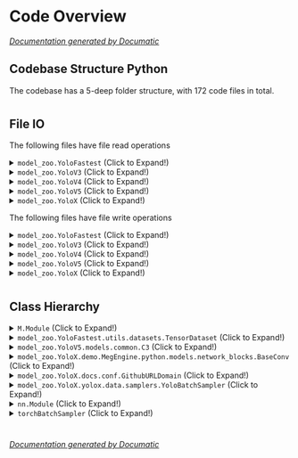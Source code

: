 # Code Overview

[_Documentation generated by Documatic_](https://www.documatic.com)

<!---Documatic-section-Codebase Structure Python-start--->
## Codebase Structure Python

The codebase has a 5-deep folder structure,
                with 172 code files in total.

# #
<!---Documatic-section-Codebase Structure Python-end--->

<!---Documatic-section-File IO-start--->
## File IO

<!---Documatic-block-file_io-start--->
The following files have file read operations

<!---Documatic-block-model_zoo.YoloFastest-start--->
<details>
	<summary><code>model_zoo.YoloFastest</code> (Click to Expand!)</summary>

* model_zoo.YoloFastest.alg
* model_zoo.YoloFastest.genanchors
* model_zoo.YoloFastest.test
* model_zoo.YoloFastest.utils.datasets
* model_zoo.YoloFastest.utils.utils
</details>
<!---Documatic-block-model_zoo.YoloFastest-end--->

<!---Documatic-block-model_zoo.YoloV3-start--->
<details>
	<summary><code>model_zoo.YoloV3</code> (Click to Expand!)</summary>

* model_zoo.YoloV3.pytorchyolo.detect
* model_zoo.YoloV3.pytorchyolo.models
* model_zoo.YoloV3.pytorchyolo.utils.datasets
* model_zoo.YoloV3.pytorchyolo.utils.parse_config
* model_zoo.YoloV3.pytorchyolo.utils.utils
</details>
<!---Documatic-block-model_zoo.YoloV3-end--->

<!---Documatic-block-model_zoo.YoloV4-start--->
<details>
	<summary><code>model_zoo.YoloV4</code> (Click to Expand!)</summary>

* model_zoo.YoloV4.dataset
* model_zoo.YoloV4.evaluate_on_coco: data/dog.jpg
* model_zoo.YoloV4.tool.coco_annotation
* model_zoo.YoloV4.tool.config
* model_zoo.YoloV4.tool.darknet2pytorch
* model_zoo.YoloV4.tool.tv_reference.coco_eval
* model_zoo.YoloV4.tool.tv_reference.group_by_aspect_ratio
* model_zoo.YoloV4.tool.utils
</details>
<!---Documatic-block-model_zoo.YoloV4-end--->

<!---Documatic-block-model_zoo.YoloV5-start--->
<details>
	<summary><code>model_zoo.YoloV5</code> (Click to Expand!)</summary>

* model_zoo.YoloV5.hubconf: data/images/bus.jpg
* model_zoo.YoloV5.models.common
* model_zoo.YoloV5.models.yolo
* model_zoo.YoloV5.utils.autoanchor
* model_zoo.YoloV5.utils.aws.resume
* model_zoo.YoloV5.utils.datasets
* model_zoo.YoloV5.utils.downloads
* model_zoo.YoloV5.utils.flask_rest_api.example_request
* model_zoo.YoloV5.utils.flask_rest_api.restapi
* model_zoo.YoloV5.utils.general
* model_zoo.YoloV5.utils.google_utils
* model_zoo.YoloV5.utils.loggers.wandb.wandb_utils
* model_zoo.YoloV5.utils.plots: targets.txt, val.txt
* model_zoo.YoloV5.utils.wandb_logging.log_dataset
* model_zoo.YoloV5.utils.wandb_logging.wandb_utils
</details>
<!---Documatic-block-model_zoo.YoloV5-end--->

<!---Documatic-block-model_zoo.YoloX-start--->
<details>
	<summary><code>model_zoo.YoloX</code> (Click to Expand!)</summary>

* model_zoo.YoloX.setup: README.md, yolox/__init__.py
* model_zoo.YoloX.yolox.data.datasets.voc
* model_zoo.YoloX.yolox.evaluators.voc_eval
* model_zoo.YoloX.yolox.models.yolo_fpn
</details>
<!---Documatic-block-model_zoo.YoloX-end--->

The following files have file write operations

<!---Documatic-block-model_zoo.YoloFastest-start--->
<details>
	<summary><code>model_zoo.YoloFastest</code> (Click to Expand!)</summary>

* model_zoo.YoloFastest.genanchors
</details>
<!---Documatic-block-model_zoo.YoloFastest-end--->

<!---Documatic-block-model_zoo.YoloV3-start--->
<details>
	<summary><code>model_zoo.YoloV3</code> (Click to Expand!)</summary>

* model_zoo.YoloV3.pytorchyolo.models
</details>
<!---Documatic-block-model_zoo.YoloV3-end--->

<!---Documatic-block-model_zoo.YoloV4-start--->
<details>
	<summary><code>model_zoo.YoloV4</code> (Click to Expand!)</summary>

* model_zoo.YoloV4.evaluate_on_coco: temp.json
* model_zoo.YoloV4.tool.coco_annotation
</details>
<!---Documatic-block-model_zoo.YoloV4-end--->

<!---Documatic-block-model_zoo.YoloV5-start--->
<details>
	<summary><code>model_zoo.YoloV5</code> (Click to Expand!)</summary>

* model_zoo.YoloV5.utils.datasets
* model_zoo.YoloV5.utils.general
* model_zoo.YoloV5.utils.loggers.__init__
* model_zoo.YoloV5.utils.loggers.wandb.wandb_utils
* model_zoo.YoloV5.utils.wandb_logging.wandb_utils
</details>
<!---Documatic-block-model_zoo.YoloV5-end--->

<!---Documatic-block-model_zoo.YoloX-start--->
<details>
	<summary><code>model_zoo.YoloX</code> (Click to Expand!)</summary>

* model_zoo.YoloX.tools.trt
* model_zoo.YoloX.yolox.data.datasets.voc
* model_zoo.YoloX.yolox.evaluators.coco_evaluator: ./yolox_testdev_2017.json
* model_zoo.YoloX.yolox.evaluators.voc_eval
</details>
<!---Documatic-block-model_zoo.YoloX-end--->
<!---Documatic-block-file_io-end--->

# #
<!---Documatic-section-File IO-end--->

<!---Documatic-section-Class Hierarchy-start--->
## Class Hierarchy

<!---Documatic-block-M.Module-start--->
<details>
	<summary><code>M.Module</code> (Click to Expand!)</summary>

* model_zoo.YoloX.demo.MegEngine.python.models.network_blocks.BaseConv
</details>
<!---Documatic-block-M.Module-end--->

<!---Documatic-block-model_zoo.YoloFastest.utils.datasets.TensorDataset-start--->
<details>
	<summary><code>model_zoo.YoloFastest.utils.datasets.TensorDataset</code> (Click to Expand!)</summary>

* model_zoo.YoloV3.pytorchyolo.utils.datasets.ImageFolder
* model_zoo.YoloV3.pytorchyolo.utils.datasets.ListDataset
* model_zoo.YoloV4.dataset.Yolo_dataset
* model_zoo.YoloV5.utils.datasets.LoadImagesAndLabels
* model_zoo.YoloX.yolox.data.datasets.coco.COCODataset
* model_zoo.YoloX.yolox.data.datasets.mosaicdetection.MosaicDetection
* model_zoo.YoloX.yolox.data.datasets.voc.VOCDetection
</details>
<!---Documatic-block-model_zoo.YoloFastest.utils.datasets.TensorDataset-end--->

<!---Documatic-block-model_zoo.YoloV5.models.common.C3-start--->
<details>
	<summary><code>model_zoo.YoloV5.models.common.C3</code> (Click to Expand!)</summary>

* model_zoo.YoloV5.models.common.C3Ghost
* model_zoo.YoloV5.models.common.C3SPP
* model_zoo.YoloV5.models.common.C3TR
</details>
<!---Documatic-block-model_zoo.YoloV5.models.common.C3-end--->

<!---Documatic-block-model_zoo.YoloX.demo.MegEngine.python.models.network_blocks.BaseConv-start--->
<details>
	<summary><code>model_zoo.YoloX.demo.MegEngine.python.models.network_blocks.BaseConv</code> (Click to Expand!)</summary>

* model_zoo.YoloV5.models.common.DWConv
</details>
<!---Documatic-block-model_zoo.YoloX.demo.MegEngine.python.models.network_blocks.BaseConv-end--->

<!---Documatic-block-model_zoo.YoloX.docs.conf.GithubURLDomain-start--->
<details>
	<summary><code>model_zoo.YoloX.docs.conf.GithubURLDomain</code> (Click to Expand!)</summary>

* model_zoo.YoloX.docs.conf.GithubURLDomain
</details>
<!---Documatic-block-model_zoo.YoloX.docs.conf.GithubURLDomain-end--->

<!---Documatic-block-model_zoo.YoloX.yolox.data.samplers.YoloBatchSampler-start--->
<details>
	<summary><code>model_zoo.YoloX.yolox.data.samplers.YoloBatchSampler</code> (Click to Expand!)</summary>

* model_zoo.YoloV4.tool.tv_reference.group_by_aspect_ratio.GroupedBatchSampler
* model_zoo.YoloX.yolox.data.samplers.InfiniteSampler
</details>
<!---Documatic-block-model_zoo.YoloX.yolox.data.samplers.YoloBatchSampler-end--->

<!---Documatic-block-nn.Module-start--->
<details>
	<summary><code>nn.Module</code> (Click to Expand!)</summary>

* model_zoo.YoloV5.models.common.C3
</details>
<!---Documatic-block-nn.Module-end--->

<!---Documatic-block-torchBatchSampler-start--->
<details>
	<summary><code>torchBatchSampler</code> (Click to Expand!)</summary>

* model_zoo.YoloX.yolox.data.samplers.YoloBatchSampler
</details>
<!---Documatic-block-torchBatchSampler-end--->

# #
<!---Documatic-section-Class Hierarchy-end--->

[_Documentation generated by Documatic_](https://www.documatic.com)
